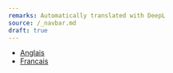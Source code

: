 ```yaml
---
remarks: Automatically translated with DeepL
source: /_navbar.md
draft: true
---
```


<!-- _navbar.md -->

* [Anglais](/)
* [Francais](/fr/)
